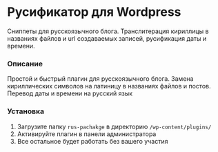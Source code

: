 # Русификатор для Wordpress #

Сниппеты для русскоязычного блога. Транслитерация кириллицы в названиях файлов и url создаваемых записей, русификация даты и времени. 

### Описание ###

Простой и быстрый плагин для русскоязычного блога. Замена кириллических символов на латиницу в названиях файлов и постов. Перевод даты и времени на русский язык

### Установка ###

1. Загрузите папку `rus-pachakge` в директорию `/wp-content/plugins/`
2. Активируйте плагин в панели администратора
3. Все остальное будет работать без вашего участия 
